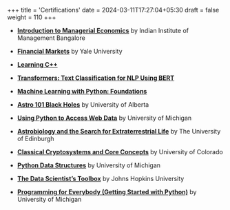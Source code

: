 +++
title = 'Certifications'
date = 2024-03-11T17:27:04+05:30
draft = false
weight = 110 
+++

* [**Introduction to Managerial Economics**](https://drive.google.com/file/d/1i8qjsw156rLCvksnMnvymt24AwAOsx3K/view?usp=drive_link) by Indian Institute of Management Bangalore 

* [**Financial Markets**](https://coursera.org/share/0efc31a745fb9805218dbab5c405a6fc) by Yale University

* [**Learning C++**](https://www.linkedin.com/learning/certificates/20a9c8139ba95c1022f3835757e9103c76f2eeecbbce0d016e493867ef7ebd25)

* [**Transformers: Text Classification for NLP Using BERT**](https://www.linkedin.com/learning/certificates/5c6fd0c5fab0deab6258749a2b7cfe6cd110286a6cbef85508ebb79d6bf74f30)

* [**Machine Learning with Python: Foundations**](https://www.linkedin.com/learning/certificates/7e0bda98ca278c94763f46ede31dcec1148812077438db372448b2bd224661dd)

* [**Astro 101 Black Holes**](https://coursera.org/share/7db09b6e50a7e322a1fc4b951d00514c) by University of Alberta

* [**Using Python to Access Web Data**](https://coursera.org/share/0c872ef3ac3ffa035f8b65febf9c0664) by University of Michigan

* [**Astrobiology and the Search for Extraterrestrial Life**](https://coursera.org/share/37b3c48b450acd4bd2c68a2228b1e45d) by The University of Edinburgh

* [**Classical Cryptosystems and Core Concepts**](https://coursera.org/share/718ae006b3b4264de477aaae26cf1210) by University of Colorado

* [**Python Data Structures**](https://coursera.org/share/f8862f309a260ef42c268265ba2adb48) by University of Michigan

* [**The Data Scientist’s Toolbox**](https://coursera.org/share/4f48892adbcbf7a9700583c0db8892d2) by Johns Hopkins University

* [**Programming for Everybody (Getting Started with Python)**](https://coursera.org/share/d619080f1093191d915efdf772993748) by University of Michigan
